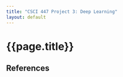 ```yaml
---
title: "CSCI 447 Project 3: Deep Learning"
layout: default
---
```


<h1>{{page.title}}</h1>

<h2>References</h2>
